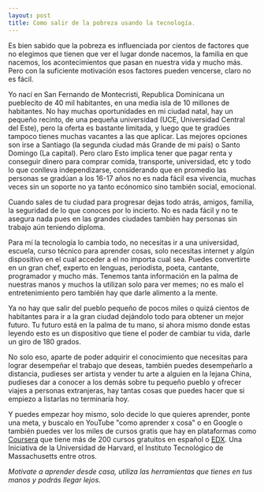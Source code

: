 ```yaml
---
layout: post
title: Como salir de la pobreza usando la tecnología.
---
```


Es bien sabido que la pobreza es influenciada por cientos de factores que no elegimos que tienen que ver el lugar donde nacemos, la familia en que nacemos,
los acontecimientos que pasan en nuestra vida y mucho más. Pero con la suficiente motivación esos factores pueden vencerse, claro no es fácil.

Yo nací en San Fernando de Montecristi, Republica Dominícana un pueblecito de 40 mil habitantes, en una media isla de 10 millones de habitantes.
No hay muchas oportunidades en mi ciudad natal, hay un pequeño recinto, de una pequeña universidad (UCE, Universidad Central del Este), pero la oferta es bastante limitada, y luego que te gradúes tampoco tienes muchas vacantes a las que aplicar.
Las mejores opciones son irse a Santiago (la segunda ciudad más Grande de mi país) o Santo Domingo (La capital). Pero claro Esto implica tener que pagar renta y conseguir dinero para comprar comida, transporte, universidad, etc y todo lo que conlleva independizarse, considerando que en promedio las personas se gradúan a los 16-17 años no es nada fácil esa vivencia, muchas veces sin un soporte no ya tanto ecónomico sino también social, emocional.

Cuando sales de tu ciudad para progresar dejas todo atrás, amigos, familia, la seguridad de lo que conoces por lo incierto.
No es nada fácil y no te asegura nada pues en las grandes ciudades también hay personas sin trabajo aún teniendo diploma.

Para mí la tecnología lo cambia todo, no necesitas ir a una universidad, escuela, curso técnico para aprender cosas, solo necesitas internet y algún dispositivo en el cual acceder a el no importa cual sea. Puedes convertirte en un gran chef, experto en lenguas, periodista, poeta, cantante, programador y mucho más.
Tenemos tanta información en la palma de nuestras manos y muchos la utilizan solo para ver memes; no es malo el entretenimiento pero también hay que darle alimento a la mente.

Ya no hay que salir del pueblo pequeño de pocos miles o quizá cientos de habitantes para ir a la gran ciudad dejándolo todo para obtener un mejor futuro. Tu futuro está en la palma de tu mano, si ahora mismo donde estas leyendo esto es un dispositivo que tiene el poder de cambiar tu vida, darle un giro de 180 grados.

No solo eso, aparte de poder adquirir el conocimiento que necesitas para lograr desempeñar el trabajo que deseas, también puedes desempeñarlo a distancia, pudieses ser artista y vender tu arte a alguien en la lejana China, pudieses dar a conocer a los demás sobre tu pequeño pueblo y ofrecer viajes a personas extranjeras, hay tantas cosas que puedes hacer que si empiezo a listarlas no terminaría hoy.

Y puedes empezar hoy mismo, solo decide lo que quieres aprender, ponte una meta, y buscalo en YouTube "como aprender x cosa" o en Google o también puedes ver los miles de cursos gratis que hay en plataformas como [Coursera](https://www.coursera.org/search?query=gratis&) que tiene más de 200 cursos gratuitos en español o [EDX](https://www.edx.org/es). Una Iniciativa de la Universidad de Harvard, el Instituto Tecnológico de Massachusetts entre otros.

*Motivate a aprender desde casa, utiliza las herramientas que tienes en tus manos y podrás llegar lejos.*
